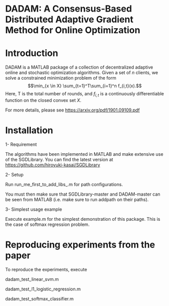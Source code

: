 # DADAM: A Consensus-Based Distributed Adaptive Gradient Method for Online Optimization

# Introduction

DADAM is a MATLAB package of a collection of decentralized adaptive online and stochastic optimization algorithms. Given a set of $n$ clients,  we solve a constrained minimization problem of the form 
$$\min_{x \in X} \sum_{t=1}^T\sum_{i=1}^n f_{i,t}(x).$$ 
Here, T is the total number of rounds, and $f_{i,t}$ is a continuously differentiable function on the closed convex set $X$.  

For more details, please see https://arxiv.org/pdf/1901.09109.pdf

# Installation

 1- Requirement
 
The algorithms have been implemented in MATLAB and make extensive use of the SGDLibrary. You can find the latest version at https://github.com/hiroyuki-kasai/SGDLibrary 


 2- Setup
 
Run run_me_first_to_add_libs_.m for path configurations.

You must then make sure that SGDLibrary-master and DADAM-master can be seen from MATLAB (i.e. make sure to run addpath on their paths).

 3- Simplest usage example
 
Execute example.m for the simplest demonstration of this package. This is the case of softmax regression problem.

# Reproducing experiments from the paper

To reproduce the experiments, execute

dadam_test_linear_svm.m 

dadam_test_l1_logistic_regression.m 

dadam_test_softmax_classifier.m



